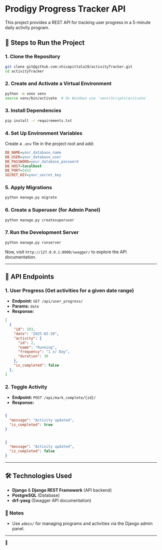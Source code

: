 # Prodigy Progress Tracker API

This project provides a REST API for tracking user progress in a 5-minute daily activity program.

## 🚀 Steps to Run the Project

### 1. Clone the Repository

```sh
git clone git@github.com:shivapittala19/activityTracker.git
cd activityTracker
```

### 2. Create and Activate a Virtual Environment

```sh
python -m venv venv
source venv/bin/activate  # On Windows use `venv\Scripts\activate`
```

### 3. Install Dependencies

```sh
pip install -r requirements.txt
```

### 4. Set Up Environment Variables

Create a `.env` file in the project root and add:

```ini
DB_NAME=your_database_name
DB_USER=your_database_user
DB_PASSWORD=your_database_password
DB_HOST=localhost
DB_PORT=5432
SECRET_KEY=your_secret_key
```

### 5. Apply Migrations

```sh
python manage.py migrate
```

### 6. Create a Superuser (for Admin Panel)

```sh
python manage.py createsuperuser
```

### 7. Run the Development Server

```sh
python manage.py runserver
```

Now, visit `http://127.0.0.1:8000/swagger/` to explore the API documentation.

---

## 📌 API Endpoints

### 1. **User Progress** (Get activities for a given date range)

- **Endpoint:** `GET /api/user_progress/`
- **Params:** `date`
- **Response:**

```json
[
  {
    "id": 103,
    "date": "2025-02-20",
    "activity": {
      "id": 2,
      "name": "Running",
      "frequency": "1 x/ Day",
      "duration": 30
    },
    "is_completed": false
  },
]
```

### 2. **Toggle Activity**

- **Endpoint:** `POST /api/mark_complete/{id}/`
- **Response:**

```json

{
  "message": "Activity updated",
  "is_completed": true
}
```
```json

{
  "message": "Activity updated",
  "is_completed": false
}
```
---

## 🛠 Technologies Used

- **Django** & **Django REST Framework** (API backend)
- **PostgreSQL** (Database)
- **drf-yasg** (Swagger API documentation)

### 📝 Notes

- Use `admin/` for managing programs and activities via the Django admin panel.

---

🚀
